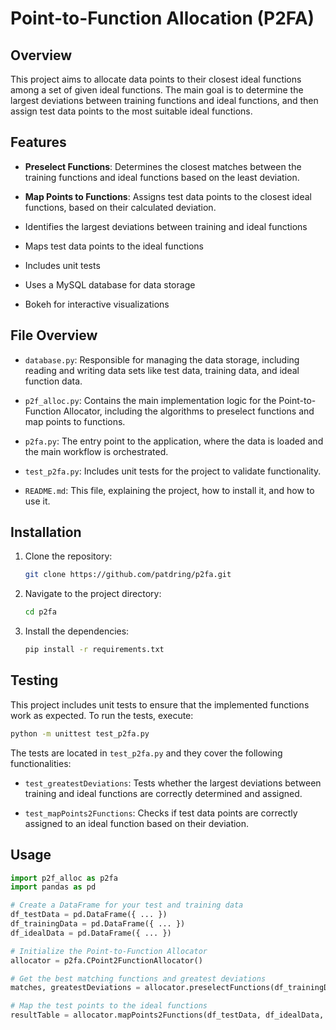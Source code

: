 # Point-to-Function Allocation (P2FA)

## Overview

This project aims to allocate data points to their closest ideal functions among a set of given ideal functions. The main goal is to determine the largest deviations between training functions and ideal functions, and then assign test data points to the most suitable ideal functions.

## Features

- **Preselect Functions**: Determines the closest matches between the training functions and ideal functions based on the least deviation.
  
- **Map Points to Functions**: Assigns test data points to the closest ideal functions, based on their calculated deviation.

- Identifies the largest deviations between training and ideal functions

- Maps test data points to the ideal functions

- Includes unit tests

- Uses a MySQL database for data storage

- Bokeh for interactive visualizations

## File Overview

- `database.py`: Responsible for managing the data storage, including reading and writing data sets like test data, training data, and ideal function data.

- `p2f_alloc.py`: Contains the main implementation logic for the Point-to-Function Allocator, including the algorithms to preselect functions and map points to functions.

- `p2fa.py`: The entry point to the application, where the data is loaded and the main workflow is orchestrated.

- `test_p2fa.py`: Includes unit tests for the project to validate functionality.

- `README.md`: This file, explaining the project, how to install it, and how to use it.

## Installation

1. Clone the repository:
    ```sh
    git clone https://github.com/patdring/p2fa.git
    ```

2. Navigate to the project directory:
    ```sh
    cd p2fa
    ```

3. Install the dependencies:
    ```sh
    pip install -r requirements.txt
    ```

## Testing

This project includes unit tests to ensure that the implemented functions work as expected. To run the tests, execute:

```sh
python -m unittest test_p2fa.py
```

The tests are located in `test_p2fa.py` and they cover the following functionalities:

- `test_greatestDeviations`: Tests whether the largest deviations between training and ideal functions are correctly determined and assigned.
  
- `test_mapPoints2Functions`: Checks if test data points are correctly assigned to an ideal function based on their deviation.

## Usage

```python
import p2f_alloc as p2fa
import pandas as pd

# Create a DataFrame for your test and training data
df_testData = pd.DataFrame({ ... })
df_trainingData = pd.DataFrame({ ... })
df_idealData = pd.DataFrame({ ... })

# Initialize the Point-to-Function Allocator
allocator = p2fa.CPoint2FunctionAllocator()

# Get the best matching functions and greatest deviations
matches, greatestDeviations = allocator.preselectFunctions(df_trainingData, df_idealData)

# Map the test points to the ideal functions
resultTable = allocator.mapPoints2Functions(df_testData, df_idealData, matches, greatestDeviations)
```

